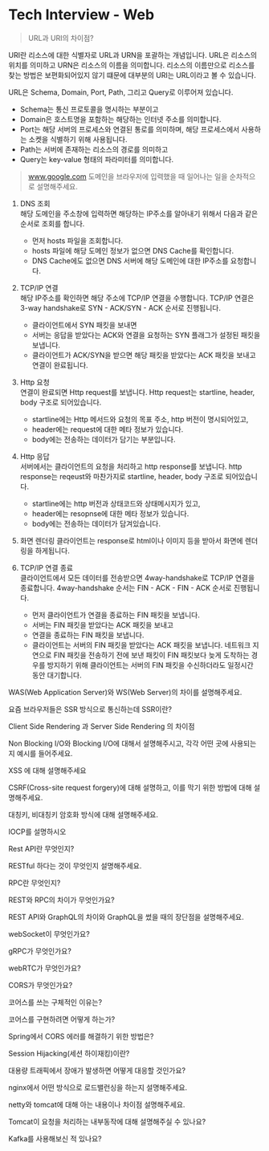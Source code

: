 # Tech Interview - Web

> URL과 URI의 차이점?

URI란 리소스에 대한 식별자로 URL과 URN을 포괄하는 개념입니다.
URL은 리소스의 위치를 의미하고 URN은 리소스의 이름을 의미합니다.
리소스의 이름만으로 리소스를 찾는 방법은 보편화되어있지 않기 떄문에 대부분의 URI는 URL이라고 볼 수 있습니다.

URL은 Schema, Domain, Port, Path, 그리고 Query로 이루어져 있습니다.
* Schema는 통신 프로토콜을 명시하는 부분이고
* Domain은 호스트명을 포함하는 해당하는 인터넷 주소를 의미합니다.
* Port는 해당 서버의 프로세스와 연결된 통로를 의미하며, 해당 프로세스에서 사용하는 소켓을 식별하기 위해 사용됩니다.
* Path는 서버에 존재하는 리소스의 경로를 의미하고
* Query는 key-value 형태의 파라미터를 의미합니다.

> www.google.com 도메인을 브라우저에 입력했을 때 일어나는 일을 순차적으로 설명해주세요.

1. DNS 조회  
해당 도메인을 주소창에 입력하면 해당하는 IP주소를 알아내기 위해서 다음과 같은 순서로 조회를 합니다.
   * 먼저 hosts 파일을 조회합니다.
   * hosts 파일에 해당 도메인 정보가 없으면 DNS Cache를 확인합니다.
   * DNS Cache에도 없으면 DNS 서버에 해당 도메인에 대한 IP주소를 요청합니다.

2. TCP/IP 연결  
해당 IP주소를 확인하면 해당 주소에 TCP/IP 연결을 수행합니다.
TCP/IP 연결은 3-way handshake로 SYN - ACK/SYN - ACK 순서로 진행됩니다.
   * 클라이언트에서 SYN 패킷을 보내면
   * 서버는 응답을 받았다는 ACK와 연결을 요청하는 SYN 플래그가 설정된 패킷을 보냅니다.
   * 클라이언트가 ACK/SYN을 받으면 해당 패킷을 받았다는 ACK 패킷을 보내고 연결이 완료됩니다.

3. Http 요청  
연결이 완료되면 Http request를 보냅니다.
Http request는 startline, header, body 구조로 되어있습니다.
   * startline에는 Http 메서드와 요청의 목표 주소, http 버전이 명시되어있고,
   * header에는 request에 대한 메타 정보가 있습니다.
   * body에는 전송하는 데이터가 담기는 부분입니다.

4. Http 응답  
서버에서는 클라이언트의 요청을 처리하고 http response를 보냅니다.
http response는 reqeust와 마찬가지로 startline, header, body 구조로 되어있습니다.
   * startline에는 http 버전과 상태코드와 상태메시지가 있고,
   * header에는 resopnse에 대한 메타 정보가 있습니다.
   * body에는 전송하는 데이터가 담겨있습니다.

5. 화면 렌더링
클라이언트는 response로 html이나 이미지 등을 받아서 화면에 렌더링을 하게됩니다.

6. TCP/IP 연결 종료  
클라이언트에서 모든 데이터를 전송받으면 4way-handshake로 TCP/IP 연결을 종료합니다.
4way-handshake 순서는 FIN - ACK - FIN - ACK 순서로 진행됩니다.
   * 먼저 클라이언트가 연결을 종료하는 FIN 패킷을 보냅니다.
   * 서버는 FIN 패킷을 받았다는 ACK 패킷을 보내고
   * 연결을 종료하는 FIN 패킷을 보냅니다.
   * 클라이언트는 서버의 FIN 패킷을 받았다는 ACK 패킷을 보냅니다.
네트워크 지연으로 FIN 패킷을 전송하기 전에 보낸 패킷이 FIN 패킷보다 늦게 도착하는 경우를 방지하기 위해 클라이언트는 서버의 FIN 패킷을 수신하더라도 일정시간 동안 대기합니다.

WAS(Web Application Server)와 WS(Web Server)의 차이를 설명해주세요.

요즘 브라우저들은 SSR 방식으로 통신하는데 SSR이란?

Client Side Rendering 과 Server Side Rendering 의 차이점

Non Blocking I/O와 Blocking I/O에 대해서 설명해주시고, 각각 어떤 곳에 사용되는지 예시를 들어주세요.

XSS 에 대해 설명해주세요

CSRF(Cross-site request forgery)에 대해 설명하고, 이를 막기 위한 방법에 대해 설명해주세요.

대칭키, 비대칭키 암호화 방식에 대해 설명해주세요.

IOCP를 설명하시오

Rest API란 무엇인지?

RESTful 하다는 것이 무엇인지 설명해주세요.

RPC란 무엇인지?

REST와 RPC의 차이가 무엇인가요?

REST API와 GraphQL의 차이와 GraphQL을 썼을 때의 장단점을 설명해주세요.

webSocket이 무엇인가요?

gRPC가 무엇인가요?

webRTC가 무엇인가요?

CORS가 무엇인가요?

코어스를 쓰는 구체적인 이유는?

코어스를 구현하려면 어떻게 하는가?

Spring에서 CORS 에러를 해결하기 위한 방법은?

Session Hijacking(세션 하이재킹)이란?

대용량 트래픽에서 장애가 발생하면 어떻게 대응할 것인가요?

nginx에서 어떤 방식으로 로드밸런싱을 하는지 설명해주세요.

netty와 tomcat에 대해 아는 내용이나 차이점 설명해주세요.

Tomcat이 요청을 처리하는 내부동작에 대해 설명해주실 수 있나요?

Kafka를 사용해보신 적 있나요?
